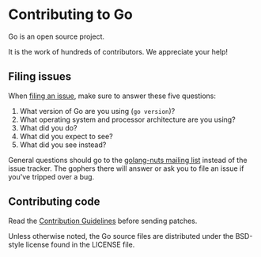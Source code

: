 # Contributing to Go

Go is an open source project.

It is the work of hundreds of contributors. We appreciate your help!

## Filing issues

When [filing an issue](https://golang.org/issue/new), make sure to answer these five questions:

1.  What version of Go are you using (`go version`)?
2.  What operating system and processor architecture are you using?
3.  What did you do?
4.  What did you expect to see?
5.  What did you see instead?

General questions should go to the [golang-nuts mailing list](https://groups.google.com/group/golang-nuts) instead of the issue tracker.
The gophers there will answer or ask you to file an issue if you've tripped over a bug.

## Contributing code

Read the [Contribution Guidelines](https://golang.org/doc/contribute.html)
before sending patches.

Unless otherwise noted, the Go source files are distributed under
the BSD-style license found in the LICENSE file.
